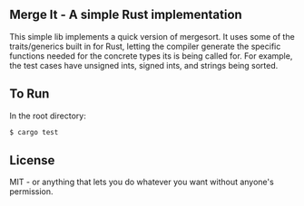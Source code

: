 ## Merge It - A simple Rust implementation

This simple lib implements a quick version of mergesort. It uses some of the traits/generics built in for Rust, letting the compiler generate the 
specific functions needed for the concrete types its is being called for. For example, the test cases have unsigned ints, signed ints, and strings
being sorted.

## To Run
In the root directory:

```sh
$ cargo test
```


## License

MIT - or anything that lets you do whatever you want without anyone's permission.